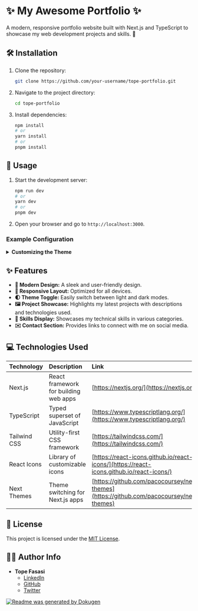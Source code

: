# ✨ My Awesome Portfolio ✨

A modern, responsive portfolio website built with Next.js and TypeScript to showcase my web development projects and skills. 🚀

## 🛠️ Installation

1.  Clone the repository:

    ```bash
    git clone https://github.com/your-username/tope-portfolio.git
    ```
2.  Navigate to the project directory:

    ```bash
    cd tope-portfolio
    ```
3.  Install dependencies:

    ```bash
    npm install
    # or
    yarn install
    # or
    pnpm install
    ```

## 🚀 Usage

1.  Start the development server:

    ```bash
    npm run dev
    # or
    yarn dev
    # or
    pnpm dev
    ```
2.  Open your browser and go to `http://localhost:3000`.

### Example Configuration

<details>
  <summary><b>Customizing the Theme</b></summary>

To change the default theme, modify the `tailwind.config.ts` file:

```typescript
// tailwind.config.ts
/** @type {import('tailwindcss').Config} */
module.exports = {
  darkMode: 'class',
  // ...
};
```
</details>

## ✨ Features

*   **🎨 Modern Design:** A sleek and user-friendly design.
*   **📱 Responsive Layout:** Optimized for all devices.
*   **🌓 Theme Toggle:** Easily switch between light and dark modes.
*   **🖼️ Project Showcase:** Highlights my latest projects with descriptions and technologies used.
*   **🌱 Skills Display:** Showcases my technical skills in various categories.
*   **✉️ Contact Section:** Provides links to connect with me on social media.

## 💻 Technologies Used

| Technology    | Description                               | Link                                  |
| :------------ | :---------------------------------------- | :------------------------------------ |
| Next.js       | React framework for building web apps      | [https://nextjs.org/](https://nextjs.org/) |
| TypeScript    | Typed superset of JavaScript              | [https://www.typescriptlang.org/](https://www.typescriptlang.org/) |
| Tailwind CSS  | Utility-first CSS framework               | [https://tailwindcss.com/](https://tailwindcss.com/) |
| React Icons   | Library of customizable icons             | [https://react-icons.github.io/react-icons/](https://react-icons.github.io/react-icons/) |
| Next Themes   | Theme switching for Next.js apps          | [https://github.com/pacocoursey/next-themes](https://github.com/pacocoursey/next-themes) |

## 📄 License

This project is licensed under the [MIT License](https://opensource.org/licenses/MIT).

## 🧑‍💻 Author Info

*   **Tope Fasasi**
    *   [LinkedIn](https://linkedin.com/in/your-linkedin)
    *   [GitHub](https://github.com/your-github)
    *   [Twitter](https://twitter.com/your-twitter)

[![Readme was generated by Dokugen](https://img.shields.io/badge/Built%20with-Dokugen-brightgreen)](https://github.com/samueltuoyo15/Dokugen)
